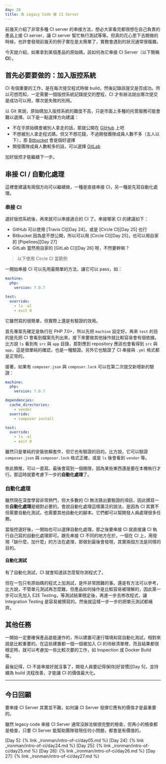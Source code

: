 ```yaml
---
day: 28
title: 為 Legacy Code 接 CI Server 
---
```


前幾天介紹了非常多種 CI server 的串接方法，想必大家看完都很想在自己負責的產品上接 CI server，讓 CI server 幫忙執行測試等等。但真的花心思下去開做的時候，也許會發現前幾天的例子實在是太簡單了，實務會遇到的狀況通常很複雜。

今天就介紹，如果拿到某個產品的原始碼，該如何為它串接 CI Server（以下簡稱 **CI**）。

## 首先必要要做的：加入版控系統

CI 有個重要的工作，是在每次提交程式時做 build，然後記錄該提交是否成功。所以可想而知，一定需要一個版控系統記錄提交的歷程，CI 才有辦法說出哪次提交是成功可以用，哪次是失敗的別用。

以 Git 來說，原始碼加入版控系統的難度不高，只是市面上多種的托管服務可能會難以選擇。以下是一點選擇方向建議：

* 不在乎原始碼會被別人拿走的話，那就公開在 [GitHub][] 上吧
* 不想被別人拿走程式碼，但又不想花錢，不過開發團隊成員人數不多（五人以下），那 [Bitbucket][] 會是個好選擇
* 開發團隊成員人數較多的話，可以選擇 [GitLab][]

加好版控才能繼續下一步。

## 串接 CI / 自動化處理

這裡會建議有兩個方向可以繼續做，一種是直接串接 CI，另一種是先寫自動化處理。

### 串接 CI

選好版控系統後，再來就可以串接適合的 CI 了。串接哪家 CI 的建議如下：

* GitHub 可以使用 [Travis CI][Day 24]，或是 [Circle CI][Day 25] 也行
* Bitbucket 因為是不想公開，所以可以用 [Circle CI][Day 25]，也可以用自家的 [Pipelines][Day 27]
* GitLab 當然用自家的 [GitLab CI][Day 26] 呀，不然要幹嘛？

> 以下使用 Circle CI 當範例

一開始串接 CI 可以先用最簡單的方法，讓它可以 pass，如：

```yaml
machine:
  php:
    version: 7.0.7

test:
  override:
    - ls -al
    - exit 0
```

它雖然寫的很簡單，但實際上還是有驗證的效用。

首先專案先確定是執行在 PHP 7.0+，所以先把 `machine` 設定好。再來 `test` 的目的是先把 CI 會看到檔案先列出來，接下來要做其他操作就比較容易會有個依據。比方說 `ls` 看到有 `src` 與 `app` 目錄，那對應到 repository 應該也會看得到 `src` 與 `app`，這是很單純的確認，也是一種驗證。另外它也驗證了 CI 串接與 `.yml` 格式都是正常的。

接著，如果有 `composer.json` 與 `composer.lock` 可以在第二次提交新增新的驗證：

```yaml
machine:
  php:
    version: 7.0.7

dependencies:
  cache_directories:
    - vendor
  override:
    - composer install

test:
  override:
    - ls -al
    - exit 0
```

雖然只是單純的安裝依賴套件，但它也有驗證的目的。比方說，它可以驗證 `composer.json` 與 `composer.lock` 格式正確，或是 `ls` 後會看到 `vendor` 等。

依此類推，可以一直寫。最後會寫到一個極限，因為某些東西還是要在本機執行才行。那這時就要考慮下一步的**自動化處理**了。

### 自動化處理

雖然現在深度學習非常熱門，但大多數的 CI 無法猜出要驗證的項目，因此撰寫一些**自動化處理**是絕對必要的。會說自動化處理這樣廣泛的說法，是因為 CI 其實不但需要自動化測試，也需要其他自動化的腳本。它們都可以幫開發人員處理很多任務。

當版控選好後，一開始也可以選擇自動化處理。那之後要串接 CI 就直接讓 CI 執行自己寫的自動化處理即可。跟先串接 CI 不同的地方在於，一個在 CI 上，用發現「缺什麼，加什麼」的方法在處理，那做到最後會發現，其實兩個方法是同樣的目的。

#### 自動化測試

有了自動化測試，CI 就會知道該怎麼幫你測程式了。

但在一包只有原始碼的程式上加測試，是件非常困難的事。還是有方法可以參考，比方說，不管單元測試再怎麼難，但產品如何操作是比較容易被理解的，因此第一步可以先加入 E2E Testing，等測試結果穩定後，再進一步去修改程式，讓 Integration Testing 是容易被撰寫的。然後就這樣一步一步的把單元測試都補齊。

## 其他任務

一開始一定要確保產品是能運作的，所以建置可運行環境和寫自動化測試，相對來說是比較重要的。在這些建置都一個一個被加入 CI 的待辦清單裡，而且結果都很穩定時，就可以考慮加一些比較次要的工作，如 Inspection 或 Docker Build 等。

最後記得，CI 不是串接好就沒事了，開發人員要記得保持[好習慣][Day 5]，並持續為 build 流程改善，才能讓 CI 的價值最大化。

---

## 今日回顧

要串接 CI Server 其實並不難，如何讓 CI Server 發揮它應有的價值才是最重要的。

雖然 legacy code 串接 CI Server 通常沒辦法做很完整的檢查，但再小的檢查都是檢查，只要 CI Server 能幫助團隊發現任何小問題，都會是有價值的。

[Bitbucket]: https://bitbucket.org/
[GitHub]: https://github.com/
[GitLab]: https://gitlab.com/
[GitLab CI]: https://about.gitlab.com/gitlab-ci/

[Day 5]: {% link _ironman/intro-of-ci/day05.md %}
[Day 24]: {% link _ironman/intro-of-ci/day24.md %}
[Day 25]: {% link _ironman/intro-of-ci/day25.md %}
[Day 26]: {% link _ironman/intro-of-ci/day26.md %}
[Day 27]: {% link _ironman/intro-of-ci/day27.md %}
